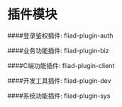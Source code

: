 # 插件模块

####登录鉴权插件: fliad-plugin-auth

####业务功能插件: fliad-plugin-biz

####C端功能插件: fliad-plugin-client

####开发工具插件: fliad-plugin-dev

####系统功能插件: fliad-plugin-sys